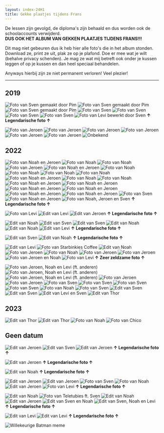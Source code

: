 ```yaml
---
layout: index-24H1
title: Gekke plaatjes tijdens Frans
---
```


<!--Inhoud-->
De lessen zijn gevolgd, de diploma's zijn behaald en dus worden ook de schoolaccounts verwijderd. <br>
**DUS OOK HET ALBUM VAN GEKKEN PLAATJES TIJDENS FRANS!!!**

Dit mag niet gebeuren dus ik heb hier alle foto's die in het album stonden. Download ze, print ze uit, plak ze op je plafond. Doe er mee wat je wilt (behalve privacy schenden). Je mag ze wat mij betreft ook onder je kussen leggen of op je kussen en dan heel speciaal behandelen.

Anyways hierbij zijn ze niet permanent verloren! Veel plezier!

---
## 2019
![Foto van Sven gemaakt door Pim](20191001-1.JPG)
![Foto van Sven gemaakt door Pim](20191001-2.JPG)
![Foto van Sven gemaakt door Pim](20191001-3.JPG)
![Foto van Sven](20191002-1.JPG)
![Foto van Sven](20191002-2.JPG)
![Foto van Sven](20191002-3.JPG)
![Foto van Sven](20191002-4.JPG)
![Foto van Levi bewerkt door Sven](20191002-5.jpg)
**&uarr; Legendarische foto &uarr;**

![Foto van Jeroen](20191017-1.JPG)
![Foto van Jeroen](20191017-2.JPG)
![Foto van Jeroen](20191017-3.JPG)
![Foto van Jeroen](20191029.JPG)
![Foto van Jeroen](20191108-1.JPG)
![Foto van Jeroen](20191108-2.JPG)
![Onbekend](20191212.JPG)

## 2022
![Foto van Noah en Jeroen](20220408-1.JPG)
![Foto van Noah](20220408-2.JPG)
![Foto van Noah](20220408-3.JPG)
![Foto van Jeroen](20220408-4.JPG)
![Foto van Noah en Jeroen](20220408-5.JPG)
![Foto van Noah](20220408-6.JPG)
![Foto van Noah](20220408-7.JPG)
![Foto van Noah](20220408-8.JPG)
![Foto van Noah](20220408-9.JPG)
![Foto van Noah en Jeroen](20220408-10.JPG)
![Foto van Noah](20220408-11.JPG)
![Foto van Noah](20220408-12.JPG)
![Foto van Noah en Jeroen](20220408-13.JPG)
![Foto van Noah en Jeroen](20220408-14.JPG)
![Foto van Noah en Jeroen](20220408-15.JPG)
![Foto van Noah en Jeroen](20220408-16.JPG)
![Foto van Noah en Jeroen](20220408-17.JPG)
![Foto van Noah en Jeroen](20220408-18.JPG)
![Foto van Sven](20220408-19.JPG)
![Foto van Noah en Jeroen](20220408-20.JPG)
![Foto van Noah, Jeroen en Sven](20220408-21.JPG)
**&uarr; Legendarische foto &uarr;**

![Foto van Levi](20220411-1.JPG)
![Edit van Levi](20220411-2.JPG)
![Edit van Jeroen](20220411-3.JPG)
**&uarr; Legendarische foto &uarr;**

![Edit van Noah](20220411-4.JPG)
![Edit van Sven](20220411-5.JPG)
![Edit van Sven](20220411-6.JPG)
![Edit van Noah](20220411-7.JPG)
![Edit van Noah](20220411-8.JPG)
![Edit van Levi](20220411-9.JPG)
**&uarr; Legendarische foto &uarr;**

![Edit van Sven](20220411-10.JPG)
![Edit van Noah](20220411-11.JPG)
**&uarr; Legendarische foto &uarr;**

![Edit van Levi](20220411-12.JPG)
![Foto van Starbinkies Coffee](20220411-13.JPG)
![Edit van Noah](20220412.JPG)
![Foto van Jeroen](20220413-1.JPG)
![Foto van Noah](20220413-2.JPG)
![Foto van Jeroen](20220413-3.JPG)
![Foto van Jeroen](20220413-4.JPG)
![Foto van Jeroen en Noah](20220422-1.JPG)
![Foto van Levi](20220422-2.JPG)
**&uarr; Zeer zeldzame foto &uarr;**

![Foto van Jeroen, Noah en Levi (ft. anderen)](20220422-3.JPG)
![Foto van Jeroen, Noah en Levi (ft. anderen)](20220422-4.JPG)
![Foto van Jeroen, Noah en Levi (ft. anderen)](20220422-5.JPG)
![Foto van Jeroen](20220509-1.JPG)
![Foto van Jeroen](20220509-2.JPG)
![Foto van Sven](20220530-1.JPG)
![Foto van Sven](20220530-2.JPG)
![Foto van Sven](20220530-3.JPG)
![Foto van Sven](20220530-4.JPG)
![Foto van Noah](20220530-5.JPG)
![Foto van Sven](20220530-6.JPG)
![Edit van Sven](20220601-1.JPG)
![Edit van Sven](20220601-2.JPG)
![Edit van Levi en Sven](20220608.JPG)
![Edit van Thor](20220920.JPG)

## 2023
![Edit van Thor](20230306-1.JPG)
![Edit van Thor](20230306-2.JPG)
![Foto van Noah](20230405-1.JPG)
![Foto van Chico](20230405-2.JPG)

## Geen datum
![Edit van Jeroen](unknown-1.JPG)
![Edit van Sven](unknown-2.JPG)
![Edit van Jeroen](unknown-3.JPG)
**&uarr; Legendarische foto &uarr;**

![Edit van Jeroen](unknown-4.JPG)
**&uarr; Legendarische foto &uarr;**

![Edit van Noah](unknown-5.JPG)
**&uarr; Legendarische foto &uarr;**

![Edit van Jeroen](unknown-6.JPG)
![Edit van Jeroen](unknown-7.JPG)
![Foto van Sven](unknown-8.JPG)
![Foto van Noah](unknown-9.JPG)
![Edit van Jeroen](unknown-10.JPG)
![Foto van Levi](unknown-11.JPG)
**&uarr; Legendarische foto &uarr;**

![Edit van Noah](unknown-12.JPG)
![Foto van Teletubies ft. Sven](unknown-13.JPG)
![Edit van Noah](unknown-14.JPG)
![Edit van Jeroen](unknown-15.JPG)
![Edit van Sven en Noah](unknown-16.JPG)
![Edit van Sven, Noah en Levi](unknown-17.JPG)
**&uarr; Legendarische foto &uarr;**

![Edit van Levi](unknown-18.JPG)
![Edit van Levi](unknown-19.JPG)
**&uarr; Legendarische foto &uarr;**

![Willekeurige Batman meme](unknown-20.gif)
